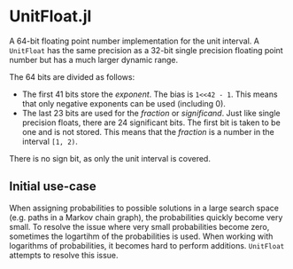 # UnitFloat.jl

A 64-bit floating point number implementation for the unit interval. A
`UnitFloat` has the same precision as a 32-bit single precision floating point
number but has a much larger dynamic range.

The 64 bits are divided as follows:

+   The first 41 bits store the *exponent*. The bias is `1<<42 - 1`. This means
    that only negative exponents can be used (including 0).
+   The last 23 bits are used for the *fraction* or *significand*. Just like
    single precision floats, there are 24 significant bits. The first bit is
    taken to be one and is not stored. This means that the *fraction* is a
    number in the interval `[1, 2)`.

There is no sign bit, as only the unit interval is covered.

## Initial use-case

When assigning probabilities to possible solutions in a large search space
(e.g. paths in a Markov chain graph), the probabilities quickly become very
small. To resolve the issue where very small probabilities become zero,
sometimes the logartihm of the probabilities is used. When working with
logarithms of probabilities, it becomes hard to perform additions. `UnitFloat`
attempts to resolve this issue.
